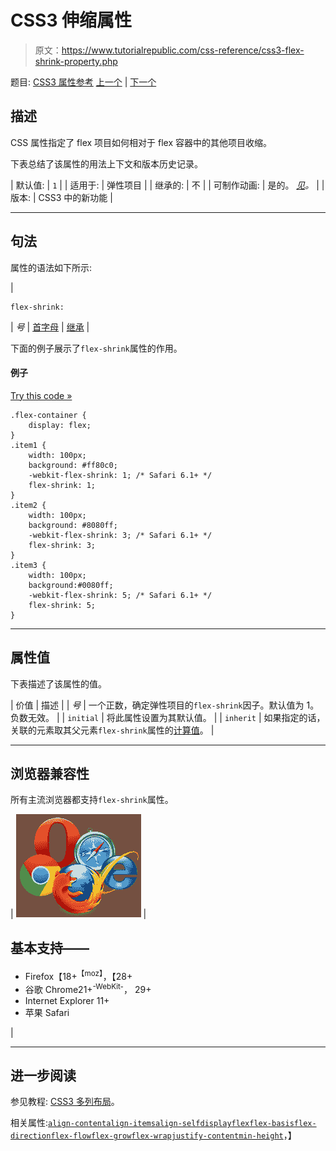 # CSS3 伸缩属性

> 原文：<https://www.tutorialrepublic.com/css-reference/css3-flex-shrink-property.php>

题目: [CSS3 属性参考](css3-properties.php) [上一个](css3-flex-grow-property.php) | [下一个](css3-flex-wrap-property.php)

## 描述

CSS 属性指定了 flex 项目如何相对于 flex 容器中的其他项目收缩。

下表总结了该属性的用法上下文和版本历史记录。

| 默认值: | `1` |
| 适用于: | 弹性项目 |
| 继承的: | 不 |
| 可制作动画: | 是的。 [*见*](css-animatable-properties.php)*。* |
| 版本: | CSS3 中的新功能 |

* * *

## 句法

属性的语法如下所示:

| 

```
flex-shrink: 
```

 | *号* &#124; [首字母](../definitions.php#initial) &#124; [继承](../definitions.php#inherit) |

下面的例子展示了`flex-shrink`属性的作用。

#### 例子

[Try this code »](../codelab.php?topic=css3&file=flex-shrink-property "Try this code using online Editor")

```
.flex-container {
    display: flex;
} 
.item1 {
    width: 100px;
    background: #ff80c0;
    -webkit-flex-shrink: 1; /* Safari 6.1+ */
    flex-shrink: 1;
}
.item2 {
    width: 100px;
    background: #8080ff;
    -webkit-flex-shrink: 3; /* Safari 6.1+ */
    flex-shrink: 3;
}
.item3 {
    width: 100px;
    background:#0080ff;
    -webkit-flex-shrink: 5; /* Safari 6.1+ */
    flex-shrink: 5;
}
```

* * *

## 属性值

下表描述了该属性的值。

| 价值 | 描述 |
| *号* | 一个正数，确定弹性项目的`flex-shrink`因子。默认值为 1。负数无效。 |
| `initial` | 将此属性设置为其默认值。 |
| `inherit` | 如果指定的话，关联的元素取其父元素`flex-shrink`属性的[计算值](../definitions.php#computed-value)。 |

* * *

## 浏览器兼容性

所有主流浏览器都支持`flex-shrink`属性。

| ![Browsers Icon](img/e9331123c77668c1832e541c2fca1002.png) | 

## 基本支持——

*   Firefox【18+<sup class="badge">【moz】</sup>，【28+
*   谷歌 Chrome21+<sup class="badge">-WebKit-</sup>， 29+
*   Internet Explorer 11+
*   苹果 Safari

 |

* * *

## 进一步阅读

参见教程: [CSS3 多列布局](../css-tutorial/css3-multi-column-layouts.php)。

相关属性:[`align-content`](css3-align-content-property.php)[`align-items`](css3-align-items-property.php)[`align-self`](css3-align-self-property.php)[`display`](css-display-property.php)[`flex`](css3-flex-property.php)[`flex-basis`](css3-flex-basis-property.php)[`flex-direction`](css3-flex-direction-property.php)[`flex-flow`](css3-flex-flow-property.php)[`flex-grow`](css3-flex-grow-property.php)[`flex-wrap`](css3-flex-wrap-property.php)[`justify-content`](css3-justify-content-property.php)[`min-height`](css-min-height-property.php)，】